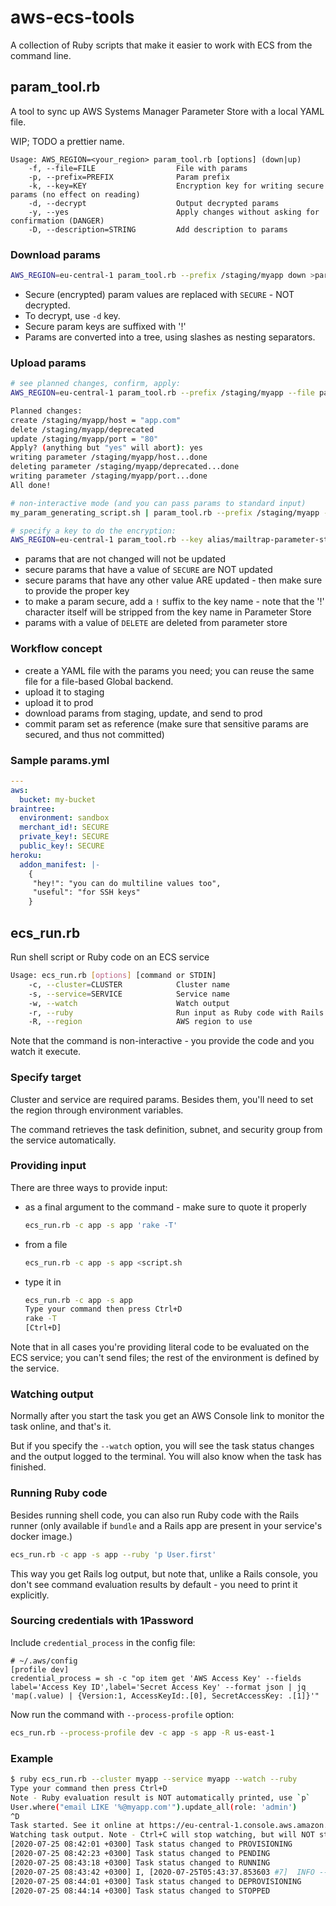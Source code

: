 # aws-ecs-tools

A collection of Ruby scripts that make it easier to work with ECS from the command line.

## param_tool.rb

A tool to sync up AWS Systems Manager Parameter Store with a local YAML file.

WIP; TODO a prettier name.

```
Usage: AWS_REGION=<your_region> param_tool.rb [options] (down|up)
    -f, --file=FILE                  File with params
    -p, --prefix=PREFIX              Param prefix
    -k, --key=KEY                    Encryption key for writing secure params (no effect on reading)
    -d, --decrypt                    Output decrypted params
    -y, --yes                        Apply changes without asking for confirmation (DANGER)
    -D, --description=STRING         Add description to params
```

### Download params

```sh
AWS_REGION=eu-central-1 param_tool.rb --prefix /staging/myapp down >params.yml
```

- Secure (encrypted) param values are replaced with `SECURE` - NOT decrypted.
- To decrypt, use `-d` key.
- Secure param keys are suffixed with '!'
- Params are converted into a tree, using slashes as nesting separators.

### Upload params

```sh
# see planned changes, confirm, apply:
AWS_REGION=eu-central-1 param_tool.rb --prefix /staging/myapp --file params.yml up

Planned changes:
create /staging/myapp/host = "app.com"
delete /staging/myapp/deprecated
update /staging/myapp/port = "80"
Apply? (anything but "yes" will abort): yes
writing parameter /staging/myapp/host...done
deleting parameter /staging/myapp/deprecated...done
writing parameter /staging/myapp/port...done
All done!

# non-interactive mode (and you can pass params to standard input)
my_param_generating_script.sh | param_tool.rb --prefix /staging/myapp --yes up

# specify a key to do the encryption:
AWS_REGION=eu-central-1 param_tool.rb --key alias/mailtrap-parameter-store --prefix /staging/myapp --file params.yml up
```

- params that are not changed will not be updated
- secure params that have a value of `SECURE` are NOT updated
- secure params that have any other value ARE updated - then make sure to provide the proper key
- to make a param secure, add a `!` suffix to the key name - note that the '!' character itself will be stripped from the key name in Parameter Store
- params with a value of `DELETE` are deleted from parameter store

### Workflow concept

- create a YAML file with the params you need; you can reuse the same file for a file-based Global backend.
- upload it to staging
- upload it to prod
- download params from staging, update, and send to prod
- commit param set as reference (make sure that sensitive params are secured, and thus not committed)

### Sample params.yml

```yaml
---
aws:
  bucket: my-bucket
braintree:
  environment: sandbox
  merchant_id!: SECURE
  private_key!: SECURE
  public_key!: SECURE
heroku:
  addon_manifest: |-
    {
     "hey!": "you can do multiline values too",
     "useful": "for SSH keys"
    }
```

## ecs_run.rb

Run shell script or Ruby code on an ECS service

```sh
Usage: ecs_run.rb [options] [command or STDIN]
    -c, --cluster=CLUSTER            Cluster name
    -s, --service=SERVICE            Service name
    -w, --watch                      Watch output
    -r, --ruby                       Run input as Ruby code with Rails runner (instead of shell command)
    -R, --region                     AWS region to use
```

Note that the command is non-interactive - you provide the code and you watch it execute.

### Specify target

Cluster and service are required params. Besides them, you'll need to set the region through environment variables.

The command retrieves the task definition, subnet, and security group from the service automatically.

### Providing input

There are three ways to provide input:

- as a final argument to the command - make sure to quote it properly

  ```sh
  ecs_run.rb -c app -s app 'rake -T'
  ```

- from a file

  ```sh
  ecs_run.rb -c app -s app <script.sh
  ```

- type it in

  ```sh
  ecs_run.rb -c app -s app
  Type your command then press Ctrl+D
  rake -T
  [Ctrl+D]
  ```

Note that in all cases you're providing literal code to be evaluated on the ECS service; you can't send files; the rest of the environment is defined by the service.

### Watching output

Normally after you start the task you get an AWS Console link to monitor the task online, and that's it.

But if you specify the `--watch` option, you will see the task status changes and the output logged to the terminal. You will also know when the task has finished.

### Running Ruby code

Besides running shell code, you can also run Ruby code with the Rails runner (only available if `bundle` and a Rails app are present in your service's docker image.)

```sh
ecs_run.rb -c app -s app --ruby 'p User.first'
```

This way you get Rails log output, but note that, unlike a Rails console, you don't see command evaluation results by default - you need to print it explicitly.

### Sourcing credentials with 1Password

Include `credential_process` in the config file:

```
# ~/.aws/config
[profile dev]
credential_process = sh -c "op item get 'AWS Access Key' --fields label='Access Key ID',label='Secret Access Key' --format json | jq 'map(.value) | {Version:1, AccessKeyId:.[0], SecretAccessKey: .[1]}'"
```

Now run the command with `--process-profile` option:

```bash
ecs_run.rb --process-profile dev -c app -s app -R us-east-1
```

### Example

```sh
$ ruby ecs_run.rb --cluster myapp --service myapp --watch --ruby
Type your command then press Ctrl+D
Note - Ruby evaluation result is NOT automatically printed, use `p`
User.where("email LIKE '%@myapp.com'").update_all(role: 'admin')
^D
Task started. See it online at https://eu-central-1.console.aws.amazon.com/ecs/home?region=eu-central-1#/clusters/mailtrap/tasks/xxxxxxxx-xxxx-xxxx-xxxx-xxxxxxxxxxxx/details
Watching task output. Note - Ctrl+C will stop watching, but will NOT stop the task!
[2020-07-25 08:42:01 +0300] Task status changed to PROVISIONING
[2020-07-25 08:42:23 +0300] Task status changed to PENDING
[2020-07-25 08:43:18 +0300] Task status changed to RUNNING
[2020-07-25 08:43:42 +0300] I, [2020-07-25T05:43:37.853603 #7]  INFO -- : Raven 3.0.0 ready to catch errors
[2020-07-25 08:44:01 +0300] Task status changed to DEPROVISIONING
[2020-07-25 08:44:14 +0300] Task status changed to STOPPED
```
